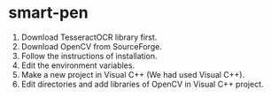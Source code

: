 # smart-pen
1. Download TesseractOCR library first.
2. Download OpenCV from SourceForge.
3. Follow the instructions of installation.
4. Edit the environment variables.
5. Make a new project in Visual C++ (We had used Visual C++).
6. Edit directories and add libraries of OpenCV in Visual C++ project.
